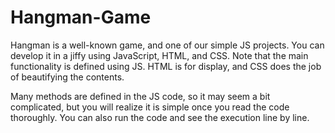 # Hangman-Game

Hangman is a well-known game, and one of our simple JS projects. You can develop it in a jiffy using JavaScript, HTML, and CSS. Note that the main functionality is defined using JS. HTML is for display, and CSS does the job of beautifying the contents. 

Many methods are defined in the JS code, so it may seem a bit complicated, but you will realize it is simple once you read the code thoroughly. You can also run the code and see the execution line by line.
